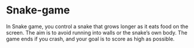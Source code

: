 # Snake-game
In Snake game, you control a snake that grows longer as it eats food on the screen. The aim is to avoid running into walls or the snake’s own body. The game ends if you crash, and your goal is to score as high as possible.
